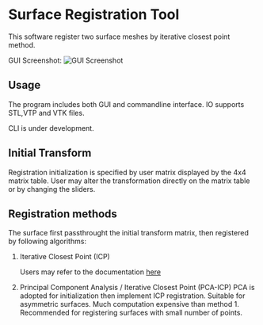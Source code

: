 # Surface Registration Tool

This software register two surface meshes by iterative closest point method.

GUI Screenshot: 
![GUI Screenshot](/GUI.png "GUI Screenshot")

## Usage
The program includes both GUI and commandline interface. IO supports STL,VTP and VTK files.

CLI is under development.

## Initial Transform
Registration initialization is specified by user matrix displayed by the 4x4 matrix table.
User may alter the transformation directly on the matrix table or by changing the sliders.

## Registration methods
The surface first passthrought the initial transform matrix, then registered by following algorithms:

1. Iterative Closest Point (ICP)

	Users may refer to the documentation [here](https://www.vtk.org/doc/nightly/html/classvtkIterativeClosestPointTransform.html)

2. Principal Component Analysis / Iterative Closest Point (PCA-ICP)
	PCA is adopted for initialization then implement ICP registration. Suitable for asymmetric surfaces. Much computation expensive than method 1. Recommended for registering surfaces with small number of points.